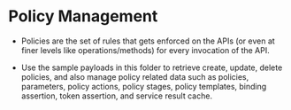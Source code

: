 # Policy Management

* Policies are the set of rules that gets enforced on the APIs (or even at finer levels like operations/methods) for every invocation of the API.

* Use the sample payloads in this folder to retrieve create, update, delete policies, and also manage policy related data such as policies, parameters, policy actions, policy stages, policy templates, binding assertion, token assertion, and service result cache.
